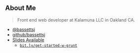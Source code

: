
## About Me ##

> Front end web developer at Kalamuna LLC in Oakland CA.

- [@bassettsj](http://twitter.com/bassettsj)
- [github/bassettsj](http://github.com/bassettsj)
- [Slides Available](http://bassettsj.github.io/gettings-started-with-grunt/)
  - [`bit.ly/get-started-w-grunt`](http://bit.ly/get-started-w-grunt)
